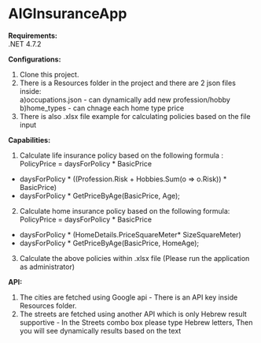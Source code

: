 # AIGInsuranceApp



**Requirements:**    
 .NET 4.7.2

 
**Configurations:**  

1. Clone this project.  
2. There is a Resources folder in the project and there are 2 json files inside:  
    a)occupations.json - can dynamically add new profession/hobby  
    b)home_types - can chnage each home type price  
3. There is also .xlsx file example for calculating policies based on the file input     

 **Capabilities:**

 1. Calculate life insurance policy based on the following formula :  
    PolicyPrice = daysForPolicy * BasicPrice
   + daysForPolicy * ((Profession.Risk + Hobbies.Sum(o => o.Risk)) * BasicPrice)
   + daysForPolicy * GetPriceByAge(BasicPrice, Age);

 2. Calculate home insurance policy based on the following formula:  
    PolicyPrice = daysForPolicy * BasicPrice
  + daysForPolicy * (HomeDetails.PriceSquareMeter* SizeSquareMeter)
  + daysForPolicy * GetPriceByAge(BasicPrice, HomeAge);

 3. Calculate the above policies within .xlsx file (Please run the application as administrator)


 **API:**

 1. The cities are fetched using Google api - There is an API key inside Resources folder.
 2. The streets are fetched using another API which is only Hebrew result supportive - In the Streets combo box please type Hebrew letters, Then you will see dynamically results based on the text
   
    
